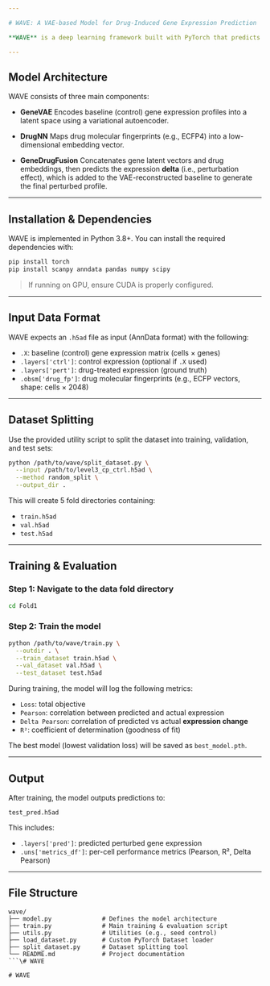 ```yaml
---

# WAVE: A VAE-based Model for Drug-Induced Gene Expression Prediction

**WAVE** is a deep learning framework built with PyTorch that predicts drug-induced gene expression changes. It leverages a **Variational Autoencoder (VAE)** to capture the latent representation of baseline gene expression and combines it with drug molecular fingerprints to model transcriptomic perturbations.

---
```


##  Model Architecture

WAVE consists of three main components:

* **GeneVAE**
  Encodes baseline (control) gene expression profiles into a latent space using a variational autoencoder.

* **DrugNN**
  Maps drug molecular fingerprints (e.g., ECFP4) into a low-dimensional embedding vector.

* **GeneDrugFusion**
  Concatenates gene latent vectors and drug embeddings, then predicts the expression **delta** (i.e., perturbation effect), which is added to the VAE-reconstructed baseline to generate the final perturbed profile.



---

## Installation & Dependencies

WAVE is implemented in Python 3.8+. You can install the required dependencies with:

```bash
pip install torch
pip install scanpy anndata pandas numpy scipy
```

> If running on GPU, ensure CUDA is properly configured.

---

## Input Data Format

WAVE expects an `.h5ad` file as input (AnnData format) with the following:

* `.X`: baseline (control) gene expression matrix (cells × genes)
* `.layers['ctrl']`: control expression (optional if `.X` used)
* `.layers['pert']`: drug-treated expression (ground truth)
* `.obsm['drug_fp']`: drug molecular fingerprints (e.g., ECFP vectors, shape: cells × 2048)

---

## Dataset Splitting

Use the provided utility script to split the dataset into training, validation, and test sets:

```bash
python /path/to/wave/split_dataset.py \
  --input /path/to/level3_cp_ctrl.h5ad \
  --method random_split \
  --output_dir .
```

This will create 5 fold directories containing:

* `train.h5ad`
* `val.h5ad`
* `test.h5ad`

---

## Training & Evaluation

### Step 1: Navigate to the data fold directory

```bash
cd Fold1
```

### Step 2: Train the model

```bash
python /path/to/wave/train.py \
  --outdir . \
  --train_dataset train.h5ad \
  --val_dataset val.h5ad \
  --test_dataset test.h5ad
```

During training, the model will log the following metrics:

* `Loss`: total objective
* `Pearson`: correlation between predicted and actual expression
* `Delta Pearson`: correlation of predicted vs actual **expression change**
* `R²`: coefficient of determination (goodness of fit)

The best model (lowest validation loss) will be saved as `best_model.pth`.

---

## Output

After training, the model outputs predictions to:

```
test_pred.h5ad
```

This includes:

* `.layers['pred']`: predicted perturbed gene expression
* `.uns['metrics_df']`: per-cell performance metrics (Pearson, R², Delta Pearson)

---

## File Structure

```
wave/
├── model.py              # Defines the model architecture
├── train.py              # Main training & evaluation script
├── utils.py              # Utilities (e.g., seed control)
├── load_dataset.py       # Custom PyTorch Dataset loader
├── split_dataset.py      # Dataset splitting tool
└── README.md             # Project documentation
```\#   W A V E 
 
 #   W A V E 
 
 

